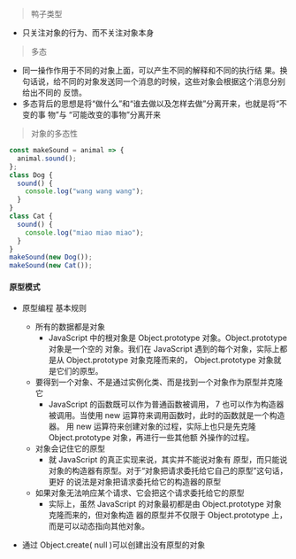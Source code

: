 > 鸭子类型
- 只关注对象的行为、而不关注对象本身

> 多态
- 同一操作作用于不同的对象上面，可以产生不同的解释和不同的执行结 果。换句话说，给不同的对象发送同一个消息的时候，这些对象会根据这个消息分别给出不同的 反馈。
- 多态背后的思想是将“做什么”和“谁去做以及怎样去做”分离开来，也就是将“不变的事 物”与 “可能改变的事物”分离开来
  
> 对象的多态性
```ts
const makeSound = animal => {
  animal.sound();
};
class Dog {
  sound() {
    console.log("wang wang wang");
  }
}
class Cat {
  sound() {
    console.log("miao miao miao");
  }
}
makeSound(new Dog());
makeSound(new Cat());
```

#### 原型模式
- 原型编程 基本规则
  - 所有的数据都是对象
    - JavaScript 中的根对象是 Object.prototype 对象。Object.prototype 对象是一个空的 对象。我们在 JavaScript 遇到的每个对象，实际上都是从 Object.prototype 对象克隆而来的， Object.prototype 对象就是它们的原型。
  - 要得到一个对象、不是通过实例化类、而是找到一个对象作为原型并克隆它
    - JavaScript 的函数既可以作为普通函数被调用， 7 也可以作为构造器被调用。当使用 new 运算符来调用函数时，此时的函数就是一个构造器。 用
new 运算符来创建对象的过程，实际上也只是先克隆 Object.prototype 对象，再进行一些其他额 外操作的过程。
  - 对象会记住它的原型
    - 就 JavaScript 的真正实现来说，其实并不能说对象有 原型，而只能说对象的构造器有原型。对于“对象把请求委托给它自己的原型”这句话，更好 的说法是对象把请求委托给它的构造器的原型
  - 如果对象无法响应某个请求、它会把这个请求委托给它的原型
    - 实际上，虽然 JavaScript 的对象最初都是由 Object.prototype 对象克隆而来的，但对象构造 器的原型并不仅限于 Object.prototype 上，而是可以动态指向其他对象。

- 通过 Object.create( null )可以创建出没有原型的对象